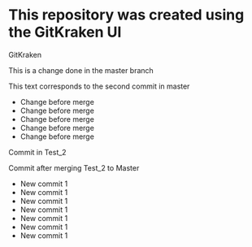 # This repository was created using the GitKraken UI

GitKraken

This is a change done in the master branch

This text corresponds to the second commit in master

* Change before merge
* Change before merge
* Change before merge
* Change before merge
* Change before merge

Commit in Test_2

Commit after merging Test_2 to Master

* New commit 1
* New commit 1
* New commit 1
* New commit 1
* New commit 1
* New commit 1
* New commit 1

